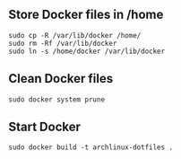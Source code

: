 ## Store Docker files in /home
```
sudo cp -R /var/lib/docker /home/
sudo rm -Rf /var/lib/docker
sudo ln -s /home/docker /var/lib/docker
```

## Clean Docker files
```
sudo docker system prune
```

## Start Docker
```
sudo docker build -t archlinux-dotfiles .
```
